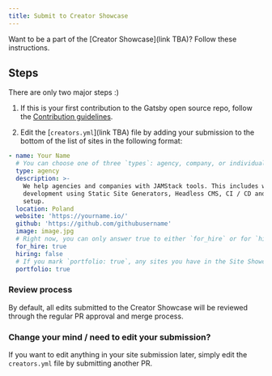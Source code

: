 ```yaml
---
title: Submit to Creator Showcase
---
```


Want to be a part of the [Creator Showcase](link TBA)? Follow these instructions.

## Steps

There are only two major steps :)

1.  If this is your first contribution to the Gatsby open source repo, follow the [Contribution guidelines](https://next.gatsbyjs.org/docs/how-to-contribute/#contributing-to-the-repo).

2.  Edit the [`creators.yml`](link TBA) file by adding your submission to the bottom of the list of sites in the following format:

```yaml
- name: Your Name
  # You can choose one of three `types`: agency, company, or individual
  type: agency
  description: >-
    We help agencies and companies with JAMStack tools. This includes web
    development using Static Site Generators, Headless CMS, CI / CD and CDN
    setup.
  location: Poland
  website: 'https://yourname.io/'
  github: 'https://github.com/githubusername'
  image: image.jpg
  # Right now, you can only answer true to either `for_hire` or for `hiring`, but not for both.
  for_hire: true
  hiring: false
  # If you mark `portfolio: true`, any sites you have in the Site Showcase that say `built_by: [imagine your name here]` will be linked to your Creator Profile. So make sure that `name`in `creators.yml` is exactly the same as `built_by` in `sites.yml`.
  portfolio: true
```

### Review process

By default, all edits submitted to the Creator Showcase will be reviewed through the regular PR approval and merge process.

### Change your mind / need to edit your submission?

If you want to edit anything in your site submission later, simply edit the `creators.yml` file by submitting another PR.
